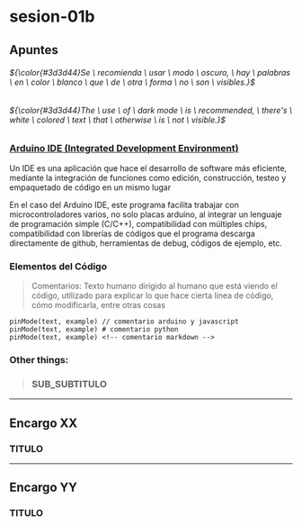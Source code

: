 # sesion-01b

## Apuntes
###### ${\color{#3d3d44}Se \ recomienda \ usar \ modo \ oscuro, \ hay \ palabras \ en \ color \ blanco \ que \ de \ otra \ forma \ no \ son \ visibles.}$ <br/>
###### ${\color{#3d3d44}The \ use \ of \ dark mode \ is \ recommended, \ there's \ white \ colored \ text \ that \ otherwise \ is \ not \ visible.}$ <br/>

### [Arduino IDE (Integrated Development Environment)](https://aws.amazon.com/what-is/ide/)
Un IDE es una aplicación que hace el desarrollo de software más eficiente, mediante la integración de funciones como edición, construcción, testeo y empaquetado de código en un mismo lugar

En el caso del Arduino IDE, este programa facilita trabajar con microcontroladores varios, no solo placas arduino, al integrar un lenguaje de programación simple (C/C++), compatibilidad con múltiples chips, compatibilidad con librerías de códigos que el programa descarga directamente de github, herramientas de debug, códigos de ejemplo, etc.

### Elementos del Código
> Comentarios: Texto humano dirigido al humano que está viendo el código, utilizado para explicar lo que hace cierta línea de código, cómo modificarla, entre otras cosas

````
pinMode(text, example) // comentario arduino y javascript
pinMode(text, example) # comentario python
pinMode(text, example) <!-- comentario markdown -->
````
> 

### Other things: <!-- Things to organize + random stuff -->
> ### SUB_SUBTITULO

-----------------------------------------------------------------------------------------------------------
## Encargo XX <!-- TEXT -->
### TITULO


-----------------------------------------------------------------------------------------------------------
## Encargo YY <!-- TEXT -->
### TITULO